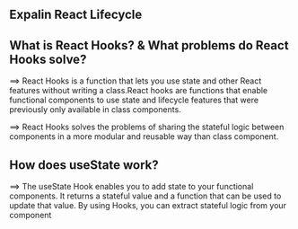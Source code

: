 ## Expalin React Lifecycle


## What is React Hooks? & What problems do React Hooks solve?
==> React Hooks is a function that lets you use state and other React features without writing a class.React hooks are functions that enable functional components to use state and lifecycle features that were previously only available in class components. 

==> React Hooks solves the problems of sharing the stateful logic between components in a more modular and reusable way than class component.

## How does useState work?
==> The useState Hook enables you to add state to your functional components. It returns a stateful value and a function that can be used to update that value. By using Hooks, you can extract stateful logic from your component
